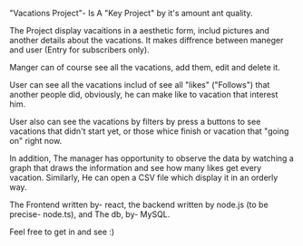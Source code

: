 "Vacations Project"- Is A "Key Project" by it's amount ant quality.

The Project display vacaitions in a aesthetic form, includ pictures and another details about the vacations. It makes diffrence between maneger and user (Entry for subscribers only).

Manger can of course see all the vacations, add them, edit and delete it.

User can see all the vacations includ of see all "likes" ("Follows") that another people did, obviously, he can make like to vacation that interest him.

User also can see the vacations by filters by press a buttons to see vacations that didn't start yet, or those whice finish or vacation that "going on" right now.

In addition, The manager has opportunity to observe the data by watching a graph that draws the information and see how many likes get every vacation. Similarly, He can open a CSV file which display it in an orderly way.

The Frontend written by- react, the backend written by node.js (to be precise- node.ts), and The db, by- MySQL.

Feel free to get in and see :)
